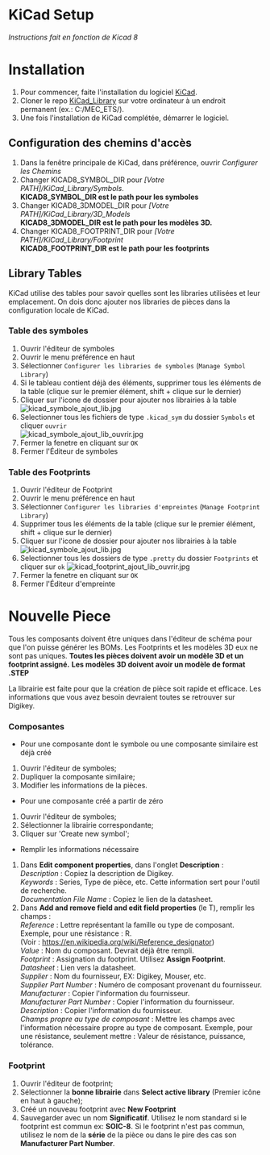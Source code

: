 # KiCad Setup
*Instructions fait en fonction de Kicad 8*  


# Installation
1. Pour commencer, faite l'installation du logiciel [KiCad](https://kicad.org/download/).  
2. Cloner le repo [KiCad_Library](https://github.com/MEC-ETS/KiCad_Library) sur votre ordinateur à un endroit permanent (ex.: C:/MEC_ETS/).
3. Une fois l'installation de KiCad complétée, démarrer le logiciel.

## Configuration des chemins d'accès
1. Dans la fenêtre principale de KiCad, dans préférence, ouvrir *Configurer les Chemins* 
2. Changer KICAD8_SYMBOL_DIR  pour *[Votre PATH]/KiCad_Library/Symbols*.  
**KICAD8_SYMBOL_DIR est le path pour les symboles**
3. Changer KICAD8_3DMODEL_DIR pour *[Votre PATH]/KiCad_Library/3D_Models*  
**KICAD8_3DMODEL_DIR est le path pour les modèles 3D.** 
4. Changer KICAD8_FOOTPRINT_DIR pour *[Votre PATH]/KiCad_Library/Footprint*  
**KICAD8_FOOTPRINT_DIR est le path pour les footprints**

## Library Tables
KiCad utilise des tables pour savoir quelles sont les libraries utilisées et leur emplacement. On dois donc ajouter nos libraries de pièces dans la configuration locale de KiCad.

### Table des symboles
1. Ouvrir l'éditeur de symboles
2. Ouvrir le menu préférence en haut
3. Sélectionner ```Configurer les libraries de symboles``` (```Manage Symbol Library```)
4. Si le tableau contient déjà des éléments, supprimer tous les éléments de la table (clique sur le premier élément, shift + clique sur le dernier)
5. Cliquer sur l'icone de dossier pour ajouter nos librairies à la table  
![kicad_symbole_ajout_lib.jpg](/kicad_symbole_ajout_lib.jpg)
6. Selectionner tous les fichiers de type ```.kicad_sym``` du dossier ```Symbols``` et cliquer ```ouvrir```  
![kicad_symbole_ajout_lib_ouvrir.jpg](/kicad_symbole_ajout_lib_ouvrir.jpg)
7. Fermer la fenetre en cliquant sur ```OK```
8. Fermer l'Éditeur de symboles


### Table des Footprints  
1. Ouvrir l'éditeur de Footprint
2. Ouvrir le menu préférence en haut
3. Sélectionner ```Configurer les libraries d'empreintes``` (```Manage Footprint Library```)
4. Supprimer tous les éléments de la table (clique sur le premier élément, shift + clique sur le dernier)
4. Cliquer sur l'icone de dossier pour ajouter nos librairies à la table  
![kicad_symbole_ajout_lib.jpg](/kicad_symbole_ajout_lib.jpg)
5. Selectionner tous les dossiers de type ```.pretty``` du dossier ```Footprints``` et cliquer sur ```ok``` 
![kicad_footprint_ajout_lib_ouvrir.jpg](/kicad_footprint_ajout_lib_ouvrir.jpg)
6. Fermer la fenetre en cliquant sur ```OK```
7. Fermer l'Éditeur d'empreinte


# Nouvelle Piece
Tous les composants doivent être uniques dans l'éditeur de schéma pour que l'on puisse générer les BOMs. Les Footprints et les modèles 3D eux ne sont pas uniques. 
**Toutes les pièces doivent avoir un modèle 3D et un footprint assigné.**
**Les modèles 3D doivent avoir un modèle de format .STEP**

La librairie est faite pour que la création de pièce soit rapide et efficace. Les informations que vous avez besoin devraient toutes se retrouver sur Digikey.

### Composantes

* Pour une composante dont le symbole ou une composante similaire est déjà créé

1. Ouvrir l'éditeur de symboles;
2. Dupliquer la composante similaire;
3. Modifier les informations de la pièces.

* Pour une composante créé a partir de zéro  

1. Ouvrir l'éditeur de symboles;
2. Sélectionner la librairie correspondante;
3. Cliquer sur 'Create new symbol';

* Remplir les informations nécessaire
1. Dans **Edit component properties**, dans l'onglet **Description** :  
*Description* : Copiez la description de Digikey.  
*Keywords* : Series, Type de pièce, etc. Cette information sert pour l'outil de recherche.  
*Documentation File Name* : Copiez le lien de la datasheet.
2. Dans **Add and remove field and edit field properties** (le T), remplir les champs :  
*Reference* : Lettre représentant la famille ou type de composant. Exemple, pour une résistance : R.  
(Voir : https://en.wikipedia.org/wiki/Reference_designator)  
*Value* : Nom du composant. Devrait déjà être rempli.  
*Footprint* : Assignation du footprint. Utilisez **Assign Footprint**.  
*Datasheet* : Lien vers la datasheet.  
*Supplier* : Nom du fournisseur, EX: Digikey, Mouser, etc.  
*Supplier Part Number* : Numéro de composant provenant du fournisseur.  
*Manufacturer* : Copier l'information du fournisseur.  
*Manufacturer Part Number* : Copier l'information du fournisseur.  
*Description* : Copier l'information du fournisseur.  
*Champs propre au type de composant* : Mettre les champs avec l'information nécessaire propre au type de composant. Exemple, pour une résistance, seulement mettre : Valeur de résistance, puissance, tolérance.

### Footprint
1. Ouvrir l'éditeur de footprint;
2. Sélectionner la **bonne librairie** dans **Select active library** (Premier icône en haut à gauche);
3. Créé un nouveau footprint avec **New Footprint**
4. Sauvegarder avec un nom **Significatif**. Utilisez le nom standard si le footprint est commun ex: **SOIC-8**. Si le footprint n'est pas commun, utilisez le nom de la **série** de la pièce ou dans le pire des cas son **Manufacturer Part Number**.

